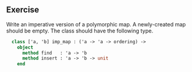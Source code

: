   
  
## Exercise
  Write an imperative version of a polymorphic map.  A newly-created map
  should be empty.  The class should have the following type.
  
```ocaml
  class ['a, 'b] imp_map : ('a -> 'a -> ordering) ->
    object
      method find   : 'a -> 'b
      method insert : 'a -> 'b -> unit
    end
```
  
